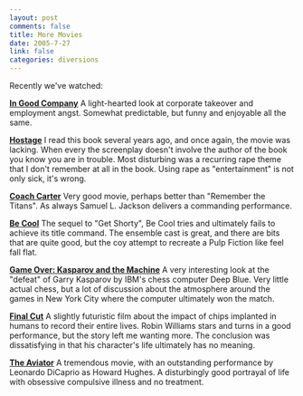 ```yaml
--- 
layout: post
comments: false
title: More Movies
date: 2005-7-27
link: false
categories: diversions
---
```

Recently we've watched:

<strong><a href="http://imdb.com/title/tt0385267/" title="In Good Company">In Good Company</a></strong>
A light-hearted look at corporate takeover and employment angst. Somewhat predictable, but funny and enjoyable all the same.

<strong><a href="http://imdb.com/title/tt0340163/" title="Hostage">Hostage</a></strong>
I read this book several years ago, and once again, the movie was lacking. When every the screenplay doesn't involve the author of the book you know you are in trouble. Most disturbing was a recurring rape theme that I don't remember at all in the book. Using rape as "entertainment" is not only sick, it's wrong.

<strong><a href="http://imdb.com/title/tt0393162/" title="Coach Carter">Coach Carter</a></strong>
Very good movie, perhaps better than "Remember the Titans". As always Samuel L. Jackson delivers a commanding performance.

<strong><a href="http://imdb.com/title/tt0377471/" title="Be Cool">Be Cool</a></strong>
The sequel to "Get Shorty", Be Cool tries and ultimately fails to achieve its title command. The ensemble cast is great, and there are bits that are quite good, but the coy attempt to recreate a Pulp Fiction like feel fall flat.

<strong><a href="http://imdb.com/title/tt0379296/" title="Game Over: Kasparov and the Machine">Game Over: Kasparov and the Machine</a></strong>
A very interesting look at the "defeat" of Garry Kasparov by IBM's chess computer Deep Blue. Very little actual chess, but a lot of discussion about the atmosphere around the games in New York City where the computer ultimately won the match.

<strong><a href="http://imdb.com/title/tt0364343/" title="Final Cut">Final Cut</a></strong>
A slightly futuristic film about the impact of chips implanted in humans to record their entire lives. Robin Williams stars and turns in a good performance, but the story left me wanting more. The conclusion was dissatisfying in that his character's life ultimately has no meaning.

<strong><a href="http://imdb.com/title/tt0338751/" title="The Aviator">The Aviator</a></strong>
A tremendous movie, with an outstanding performance by Leonardo DiCaprio as Howard Hughes. A disturbingly good portrayal of life with obsessive compulsive illness and no treatment.
